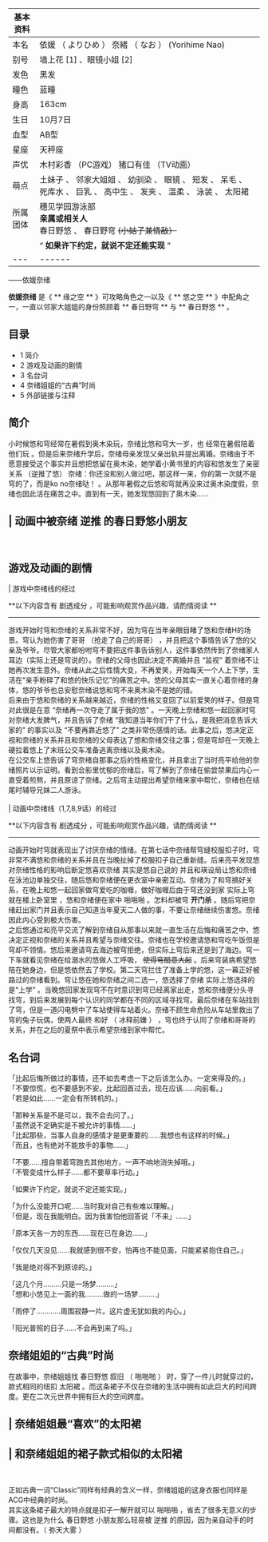 |  **基本资料**  ||
|---|---|
|本名  |  依媛  （  よりひめ  ）  奈緒  （  なお  ）  (Yorihime Nao)   |
|别号  |  墙上花  [1]  、眼镜小姐  [2]   |
|发色  |  黑发   |
|瞳色  |  蓝瞳   |
|身高  |  163cm   |
|生日  |  10月7日   |
|血型  |  AB型   |
|星座  |  天秤座   |
|声优  |  木村彩香  （PC游戏）  猪口有佳  （TV动画）   |
|萌点  |  土妹子  、  邻家大姐姐  、  幼驯染  、  眼镜  、  短发  、  呆毛  、  死库水  、  巨乳  、  高中生  、  发夹  、  温柔  、  泳装  、  太阳裙   |
|所属团体  |  穗见学园游泳部   <br>**亲属或相关人**  <br>春日野悠  、  春日野穹  ~~(小姑子兼情敌）~~  <br>  |
||  “    **如果许下约定，就说不定还能实现**   ”|
|---|------|
——依媛奈绪  
  
**依媛奈绪** 是《 ** 缘之空  ** 》可攻略角色之一以及《 ** 悠之空  ** 》中配角之一，一直以邻家大姐姐的身份照顾着 ** 春日野穹
** 与 ** 春日野悠  ** 。

##  目录

  * 1  简介 
  * 2  游戏及动画的剧情 
  * 3  名台词 
  * 4  奈绪姐姐的“古典”时尚 
  * 5  外部链接与注释 

##  简介

小时候悠和穹经常在暑假到奥木染玩，奈绪比悠和穹大一岁，也  经常在暑假陪着他们玩
。但是后来奈绪升学后，奈绪母亲发现父亲出轨并提出离婚。奈绪由于不愿意接受这个事实并且想把悠留在奥木染，她学着小黄书里的内容和悠发生了亲密关系  （逆推了悠）
奈绪：你还没和别人做过吧，那这样一来，你的第一次就不是穹的了，而是ko no奈绪哒！
。从那年暑假之后悠和穹就再没来过奥木染度假，奈绪也因此活在痛苦之中。直到有一天，她发现悠回到了奥木染……

|  动画中被奈绪  逆推  的春日野悠小朋友  
---  
</br>  
  
##  游戏及动画的剧情

|  游戏中奈绪线的经过

**以下内容含有 剧透成分  ，可能影响观赏作品兴趣，请酌情阅读 **  
  
---  
游戏开始时穹和奈绪的关系非常不好，因为穹在当年亲眼目睹了悠和奈绪H的场景。穹认为她伤害了哥哥  （抢走了自己的哥哥）
，并且把这个事情告诉了悠的父亲及爷爷。尽管大家都吩咐穹不要把这件事告诉别人，这件事依然传到了奈绪家人耳边（实际上还是穹说的）。奈绪的父母也因此决定不离婚并且
“监视”
着奈绪不让她再次发生意外。奈绪从此之后性情大变，不再爱笑，开始每天一个人上下学，生活在“亲手粉碎了和悠的快乐记忆”的痛苦之中。悠的父母其实一直关心着奈绪的身体，悠的爷爷也总安慰奈绪说悠和穹不来奥木染不是她的错。
</br> 后来由于悠和奈绪的关系越来越近，奈绪的性格又变回了以前爱笑的样子。但是穹对此很是在意  “奈绪再一次夺走了属于我的悠”
。一天晚上奈绪和悠一起回家时穹对奈绪大发脾气，并且告诉了奈绪 “我知道当年你们干了什么，是我把消息告诉大家的” 的事实以及 “不要再靠近悠了”
之类非常伤感情的话。此事之后，悠决定正视和奈绪的关系并且和奈绪的父母表达了想和奈绪交往之事；但是穹却在一天晚上硬拉着悠上了末班公交车准备逃离奈绪以及奥木染。
</br>
在公交车上悠告诉了穹奈绪自那事之后的性格变化，并且拿出了当时亮平给他的奈绪照片以示证明。看到合影里忧郁的奈绪后，穹了解到了奈绪在偷尝禁果后内心一直受着煎熬，并且原谅了奈绪。之后穹主动提出希望奈绪来家中帮忙，奈绪也在结尾时辅导兄妹二人游泳。
</br>  
|  动画中奈绪线（1,7,8,9话）的经过

**以下内容含有 剧透成分  ，可能影响观赏作品兴趣，请酌情阅读 **  
  
---  
动画开始时穹就表现出了讨厌奈绪的情绪。在第七话中奈绪帮穹缝校服扣子时，穹非常不满悠和奈绪的关系并且在当晚扯掉了校服扣子自己重新缝。后来亮平发现悠对奈绪性格的影响后断定悠喜欢奈绪
其实是悠自己说的
并且和瑛设局让悠和奈绪在泳池边单独交往，随后悠和奈绪便在更衣室中亲密互动。奈绪为了和穹搞好关系，在晚上和悠一起回家做穹爱吃的咖喱，做好咖喱后由于穹还没到家
实际上穹就在楼上卧室里  ，悠和奈绪便在家中  啪啪啪  。怎料却被穹 **开门杀**
。随后穹把奈绪赶出家门并且表示自己知道当年夏天二人做的事，不要让奈绪继续伤害悠。奈绪因此内心受到极大伤害。 </br>
之后悠通过和亮平交流了解到奈绪自从那事以来就一直生活在后悔和痛苦之中，悠决定正视和奈绪的关系并且希望与奈绪交往。奈绪也在学校邀请悠和穹吃午饭但是穹却不领情。悠后来邀请穹去海边被穹拒绝，但实际上穹后来还是到了海边。穹一下车就看见奈绪在给溺水的悠做人工呼吸，
~~使得穹醋意大起~~
。后来穹装病希望悠陪在她身边，但是悠依然去了学校。第二天穹拦住了准备上学的悠，这一幕正好被路过的奈绪看到。穹让悠在她和奈绪之间二选一，悠选择了奈绪
实际上悠选择的是“上学”
。当晚悠回家发现穹不在时意识到穹已经离家出走，悠和奈绪便分头寻找穹，到后来发展到每个认识的同学都在不同的区域寻找穹。最后奈绪在车站找到了穹，但是一道闪电劈中了车站使得车站着火。奈绪不顾生命危险从车站里救出了穹的兔子玩偶，使两人最终
和好  （  冰释前嫌  ）  ，穹也终于认同了奈绪和哥哥的关系，并在之后的夏祭中表示希望奈绪到家中帮忙。 </br>  
  
##  名台词

「比起后悔所做过的事情，还不如去考虑一下之后该怎么办。一定来得及的。」  
「不要惊慌，也不要感到不安。比起回首过去，现在应该……向前看。」  
「若是如此……一定会有所转机的。」

「那种关系是不是可以，我不会去问了。」  
「虽然说不定确实是不被允许的事情……」  
「比起那些，当事人自身的感情才是更重要的……我想也有这样的时候。」  
「而且，也有绝对不能放手的事物……」

「不要……擅自带着穹跑去其他地方，一声不响地消失掉哦。」  
「不管变成什么样子……都不要草率行动。」

「如果许下约定，就说不定还能实现。」

「为什么没能开口呢……当时我对自己有些难以理解。」  
「但是，现在我能明白。因为我害怕他回答说「不来」……」

「原本天各一方的东西……现在已在身边……」

「仅仅几天没见……我就感到很不安，怕再也不能见面，只能紧紧抱住自己。」

「我是绝对得不到原谅的。」

「这几个月………只是一场梦………」  
「想和小悠见上一面的我………做的一场梦………」

「雨停了…………周围寂静一片。这片虚无犹如我的内心。」

「阳光普照的日子……不会再到来了吗。」

##  奈绪姐姐的“古典”时尚

在故事中，奈绪姐姐找  春日野悠  叙旧  （  啪啪啪  ）  时，穿了一件儿时就穿过的，款式相同的纽扣  太阳裙
。而这条裙子不仅在奈绪的生活中拥有如此巨大的时间跨度。更在二次元世界中拥有巨大的空间跨度。

|  奈绪姐姐最“喜欢”的太阳裙  
---  
  
|  和奈绪姐姐的裙子款式相似的太阳裙  
---  
</br>  
  
正如古典一词“Classic”同样有经典的含义一样，奈绪姐姐的这身衣服也同样是ACG中经典的时尚。  
其实这条裙子最大的特点就是扣子一解开就可以  啪啪啪  ，省去了很多无意义的步骤。这也是为什么  春日野悠  小朋友那么轻易被  逆推
的原因，因为亲自动手的时间都没有。（  弥天大雾  ）
